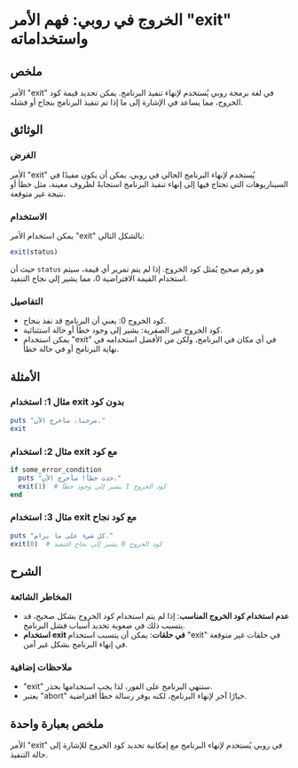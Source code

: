 <!--
Meta Description: # الخروج في روبي: فهم الأمر "exit" واستخداماته ## ملخص الأمر "exit" في لغة برمجة روبي يُستخدم لإنهاء تنفيذ البرنامج. يمكن تحديد قيمة كود الخروج، مما ي...
Meta Keywords: exit, البرنامج, كود, الخروج, استخدام
-->

# الخروج في روبي: فهم الأمر "exit" واستخداماته

## ملخص
الأمر "exit" في لغة برمجة روبي يُستخدم لإنهاء تنفيذ البرنامج. يمكن تحديد قيمة كود الخروج، مما يساعد في الإشارة إلى ما إذا تم تنفيذ البرنامج بنجاح أو فشله.

## الوثائق
### الغرض
الأمر "exit" يُستخدم لإنهاء البرنامج الحالي في روبي. يمكن أن يكون مفيدًا في السيناريوهات التي تحتاج فيها إلى إنهاء تنفيذ البرنامج استجابةً لظروف معينة، مثل خطأ أو نتيجة غير متوقعة.

### الاستخدام
يمكن استخدام الأمر "exit" بالشكل التالي:
```ruby
exit(status)
```
حيث أن `status` هو رقم صحيح يُمثل كود الخروج. إذا لم يتم تمرير أي قيمة، سيتم استخدام القيمة الافتراضية 0، مما يشير إلى نجاح التنفيذ.

### التفاصيل
- كود الخروج 0: يعني أن البرنامج قد نفذ بنجاح.
- كود الخروج غير الصفرية: يشير إلى وجود خطأ أو حالة استثنائية.
- يمكن استخدام "exit" في أي مكان في البرنامج، ولكن من الأفضل استخدامه في نهاية البرنامج أو في حالة خطأ.

## الأمثلة
### مثال 1: استخدام exit بدون كود
```ruby
puts "مرحبا، سأخرج الآن."
exit
```

### مثال 2: استخدام exit مع كود
```ruby
if some_error_condition
  puts "حدث خطأ! سأخرج الآن."
  exit(1)  # كود الخروج 1 يشير إلى وجود خطأ
end
```

### مثال 3: استخدام exit مع كود نجاح
```ruby
puts "كل شيء على ما يرام."
exit(0)  # كود الخروج 0 يشير إلى نجاح التنفيذ
```

## الشرح
### المخاطر الشائعة
- **عدم استخدام كود الخروج المناسب**: إذا لم يتم استخدام كود الخروج بشكل صحيح، قد يتسبب ذلك في صعوبة تحديد أسباب فشل البرنامج.
- **استخدام exit في حلقات**: يمكن أن يتسبب استخدام "exit" في حلقات غير متوقعة في إنهاء البرنامج بشكل غير آمن.
  
### ملاحظات إضافية
- "exit" ستنهي البرنامج على الفور، لذا يجب استخدامها بحذر.
- يعتبر "abort" خيارًا آخر لإنهاء البرنامج، لكنه يوفر رسالة خطأ افتراضية.

## ملخص بعبارة واحدة
الأمر "exit" في روبي يُستخدم لإنهاء البرنامج مع إمكانية تحديد كود الخروج للإشارة إلى حالة التنفيذ.